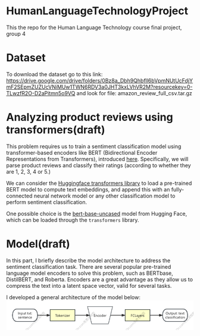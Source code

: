 # HumanLanguageTechnologyProject
This the repo for the Human Language Technology course final project, group 4

# Dataset 
To download the dataset go to this link: 
https://drive.google.com/drive/folders/0Bz8a_Dbh9Qhbfll6bVpmNUtUcFdjYmF2SEpmZUZUcVNiMUw1TWN6RDV3a0JHT3kxLVhVR2M?resourcekey=0-TLwzfR2O-D2aPitmn5o9VQ and look for file:  amazon_review_full_csv.tar.gz

# Analyzing product reviews using transformers(draft)
This problem requires us to train a sentiment classification model using transformer-based encoders like BERT (Bidirectional Encoder Representations from Transformers), introduced [here](https://arxiv.org/abs/1810.04805). Specifically, we will parse product reviews and classify their ratings (according to whether they are 1, 2, 3, 4 or 5.)

We can consider the [Huggingface transformers library](https://github.com/huggingface/transformers) to load a pre-trained BERT model to compute text embeddings, and append this with an fully-connected neural network model or any other classification model to perform sentiment classification.

One possible choice is the [bert-base-uncased](https://huggingface.co/bert-base-uncased) model from Hugging Face, which can be loaded through the `transformers` library.

# Model(draft)
In this part, I briefly describe the model architecture to address the sentiment classification task. There are several popular pre-trained language model encoders to solve this problem, such as BERTbase, DistilBERT, and Roberta. Encoders are a great advantage as they allow us to compress the text into a latent space vector, valid for several tasks.

I developed a general architecture of the model below:
![model architecture](Img/ModelArchitecture.png)